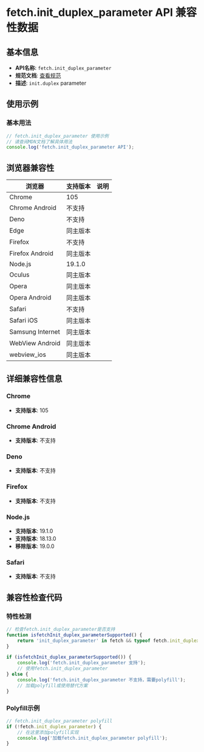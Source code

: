 # fetch.init_duplex_parameter API 兼容性数据

## 基本信息

- **API名称**: `fetch.init_duplex_parameter`
- **规范文档**: [查看规范](https://fetch.spec.whatwg.org/#dom-requestinit-duplex)
- **描述**: `init.duplex` parameter

## 使用示例

### 基本用法

```javascript
// fetch.init_duplex_parameter 使用示例
// 请查阅MDN文档了解具体用法
console.log('fetch.init_duplex_parameter API');
```

## 浏览器兼容性

| 浏览器 | 支持版本 | 说明 |
|--------|----------|------|
| Chrome | 105 |  |
| Chrome Android | 不支持 |  |
| Deno | 不支持 |  |
| Edge | 同主版本 |  |
| Firefox | 不支持 |  |
| Firefox Android | 同主版本 |  |
| Node.js | 19.1.0 |  |
| Oculus | 同主版本 |  |
| Opera | 同主版本 |  |
| Opera Android | 同主版本 |  |
| Safari | 不支持 |  |
| Safari iOS | 同主版本 |  |
| Samsung Internet | 同主版本 |  |
| WebView Android | 同主版本 |  |
| webview_ios | 同主版本 |  |

## 详细兼容性信息

### Chrome

- **支持版本**: 105

### Chrome Android

- **支持版本**: 不支持

### Deno

- **支持版本**: 不支持

### Firefox

- **支持版本**: 不支持

### Node.js

- **支持版本**: 19.1.0
- **支持版本**: 18.13.0
- **移除版本**: 19.0.0

### Safari

- **支持版本**: 不支持

## 兼容性检查代码

### 特性检测

```javascript
// 检查fetch.init_duplex_parameter是否支持
function isfetchInit_duplex_parameterSupported() {
    return 'init_duplex_parameter' in fetch && typeof fetch.init_duplex_parameter === 'function';
}

if (isfetchInit_duplex_parameterSupported()) {
    console.log('fetch.init_duplex_parameter 支持');
    // 使用fetch.init_duplex_parameter
} else {
    console.log('fetch.init_duplex_parameter 不支持，需要polyfill');
    // 加载polyfill或使用替代方案
}
```

### Polyfill示例

```javascript
// fetch.init_duplex_parameter polyfill
if (!fetch.init_duplex_parameter) {
    // 在这里添加polyfill实现
    console.log('加载fetch.init_duplex_parameter polyfill');
}
```

